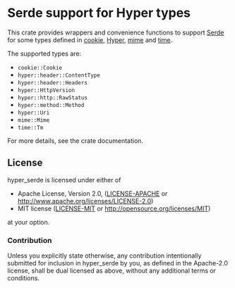 Serde support for Hyper types
=============================

This crate provides wrappers and convenience functions to support [Serde] for
some types defined in [cookie], [Hyper], [mime] and [time].

[cookie]: https://github.com/alexcrichton/cookie-rs
[Hyper]: https://github.com/hyperium/hyper
[mime]: https://github.com/hyperium/mime.rs
[Serde]: https://github.com/serde-rs/serde
[time]: https://github.com/rust-lang-deprecated/time

The supported types are:

* `cookie::Cookie`
* `hyper::header::ContentType`
* `hyper::header::Headers`
* `hyper::HttpVersion`
* `hyper::http::RawStatus`
* `hyper::method::Method`
* `hyper::Uri`
* `mime::Mime`
* `time::Tm`

For more details, see the crate documentation.

## License

hyper_serde is licensed under either of

 * Apache License, Version 2.0, ([LICENSE-APACHE](LICENSE-APACHE) or
   http://www.apache.org/licenses/LICENSE-2.0)
 * MIT license ([LICENSE-MIT](LICENSE-MIT) or
   http://opensource.org/licenses/MIT)

at your option.

### Contribution

Unless you explicitly state otherwise, any contribution intentionally submitted
for inclusion in hyper_serde by you, as defined in the Apache-2.0 license,
shall be dual licensed as above, without any additional terms or conditions.
